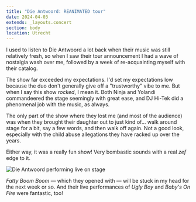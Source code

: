 ```yaml
---
title: "Die Antwoord: REANIMATED tour"
date: 2024-04-03
extends: _layouts.concert
section: body
location: Utrecht
---
```


I used to listen to Die Antwoord a lot back when their music was still relatively fresh, so 
when I saw their tour announcement I had a wave of nostalgia wash over me, followed by a week
of re-acquainting myself with their catalog.

The show far exceeded my expectations. I'd set my expectations low because the duo don't 
generally give off a "trustworthy" vibe to me. But when I say this show _rocked_, I mean it. 
Both Ninja and Yolandi commandeered the stage seemingly with great ease, and DJ Hi-Tek did a 
phenomenal job with the music, as always.

The only part of the show where they lost me (and most of the audience) was when they brought 
their daughter out to just kind of... walk around stage for a bit, say a few words, and then 
walk off again. Not a good look, especially with the child abuse allegations they have racked up 
over the years.

Either way, it was a really fun show! Very bombastic sounds with a real _zef_ edge to it. 

![Die Antwoord performing live on stage](/assets/images/concerts/die-antwoord.jpg)

_Fatty Boom Boom_ — which they opened with — will be stuck in my head for the next week or so. 
And their live performances of _Ugly Boy_ and _Baby's On Fire_ were fantastic, too!
